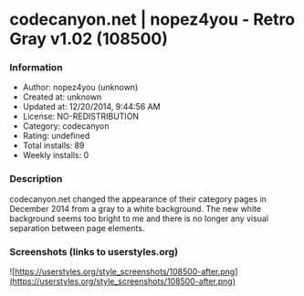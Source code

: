 # codecanyon.net | nopez4you - Retro Gray v1.02 (108500)

### Information
- Author: nopez4you (unknown)
- Created at: unknown
- Updated at: 12/20/2014, 9:44:56 AM
- License: NO-REDISTRIBUTION
- Category: codecanyon
- Rating: undefined
- Total installs: 89
- Weekly installs: 0


### Description
codecanyon.net changed the appearance of their category pages in December 2014 from a gray to a white background. The new white background seems too bright to me and there is no longer any visual separation between page elements.


### Screenshots (links to userstyles.org)
![https://userstyles.org/style_screenshots/108500-after.png](https://userstyles.org/style_screenshots/108500-after.png)



